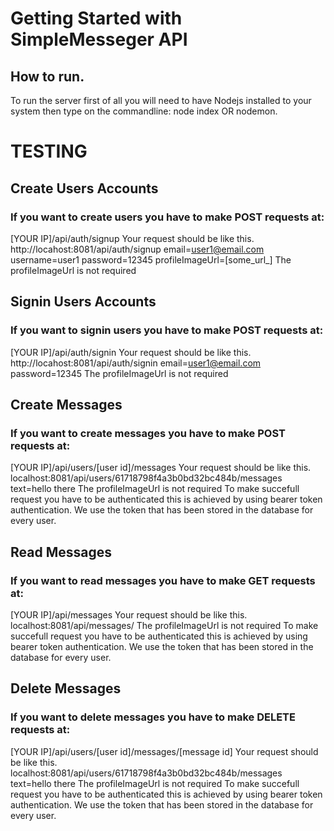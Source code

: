 # Getting Started with SimpleMesseger API

## How to run.
To run the server first of all you will need to have Nodejs installed to your system then type on the commandline:
node index OR nodemon.

# TESTING

## Create Users Accounts
### If you want to create users you have to make POST requests at:
[YOUR IP]/api/auth/signup
Your request should be like this.
http://locahost:8081/api/auth/signup email=user1@email.com username=user1 password=12345 profileImageUrl=[some_url_]
The profileImageUrl is not required

## Signin Users Accounts
### If you want to signin users you have to make POST requests at:
[YOUR IP]/api/auth/signin
Your request should be like this.
http://locahost:8081/api/auth/signin email=user1@email.com password=12345
The profileImageUrl is not required

## Create Messages
### If you want to create messages you have to make POST requests at:
[YOUR IP]/api/users/[user id]/messages
Your request should be like this.
localhost:8081/api/users/61718798f4a3b0bd32bc484b/messages text=hello there
The profileImageUrl is not required
To make succefull request you have to be authenticated this is achieved by using bearer token authentication. We use the token that has been stored in the database for every user.

## Read Messages
### If you want to read messages you have to make GET requests at:
[YOUR IP]/api/messages
Your request should be like this.
localhost:8081/api/messages/
The profileImageUrl is not required
To make succefull request you have to be authenticated this is achieved by using bearer token authentication. We use the token that has been stored in the database for every user.

## Delete Messages
### If you want to delete messages you have to make DELETE requests at:
[YOUR IP]/api/users/[user id]/messages/[message id]
Your request should be like this.
localhost:8081/api/users/61718798f4a3b0bd32bc484b/messages text=hello there
The profileImageUrl is not required
To make succefull request you have to be authenticated this is achieved by using bearer token authentication. We use the token that has been stored in the database for every user.
